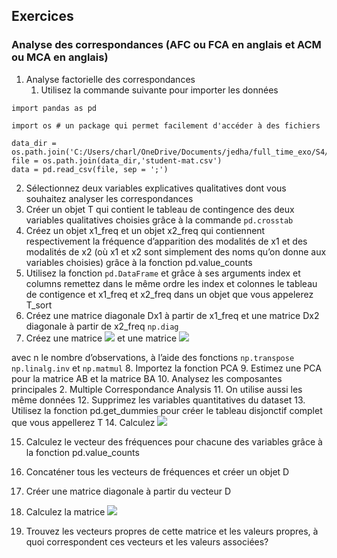 
## Exercices


### Analyse des correspondances (AFC ou FCA en anglais et ACM ou MCA en anglais)


1. Analyse factorielle des correspondances
    1. Utilisez la commande suivante pour importer les données

```
import pandas as pd

import os # un package qui permet facilement d'accéder à des fichiers

data_dir = os.path.join('C:/Users/charl/OneDrive/Documents/jedha/full_time_exo/S4/student_data')
file = os.path.join(data_dir,'student-mat.csv')
data = pd.read_csv(file, sep = ';')
```

  2. Sélectionnez deux variables explicatives qualitatives dont vous souhaitez analyser les correspondances
  3. Créer un objet T qui contient le tableau de contingence des deux variables qualitatives choisies grâce à la commande `pd.crosstab`
  4. Créez un objet x1_freq et un objet x2_freq qui contiennent respectivement la fréquence d’apparition des modalités de x1 et des modalités de x2 (où x1 et x2 sont simplement des noms qu’on donne aux variables choisies) grâce à la fonction pd.value_counts
  5. Utilisez la fonction `pd.DataFrame` et grâce à ses arguments index et columns remettez dans le même ordre les index et colonnes le tableau de contigence et x1_freq et x2_freq dans un objet que vous appelerez T_sort
  6. Créez une matrice diagonale Dx1 à partir de x1_freq et une matrice Dx2 diagonale à partir de x2_freq `np.diag`
  7. Créez une matrice <img src="https://latex.codecogs.com/svg.latex?\Large&space;A=\frac{1}{n}T^{T}D_{X_{1}}^{-1}" /> et une matrice <img src="https://latex.codecogs.com/svg.latex?\Large&space;B=\frac{1}{n}TD_{X_{2}}^{-1}" />

 avec n le nombre d’observations, à l’aide des fonctions `np.transpose` `np.linalg.inv` et `np.matmul`
  8. Importez la fonction PCA
  9. Estimez une PCA pour la matrice AB et la matrice BA
  10. Analysez les composantes principales
2. Multiple Correspondance Analysis
  11. On utilise aussi les même données
  12. Supprimez les variables quantitatives du dataset
  13. Utilisez la fonction pd.get_dummies pour créer le tableau disjonctif complet que vous appellerez T
  14. Calculez <img src="https://latex.codecogs.com/svg.latex?\Large&space;B=T^{T}T" />

  15. Calculez le vecteur des fréquences pour chacune des variables grâce à la fonction pd.value_counts
  16. Concaténer tous les vecteurs de fréquences et créer un objet D
  17. Créer une matrice diagonale à partir du vecteur D
  18. Calculez la matrice <img src="https://latex.codecogs.com/svg.latex?\Large&space;\frac{1}{n}B\Delta^{-1}" />

  19. Trouvez les vecteurs propres de cette matrice et les valeurs propres, à quoi correspondent ces vecteurs et les valeurs associées?
